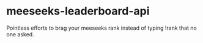 # meeseeks-leaderboard-api
Pointless efforts to brag your meeseeks rank instead of typing !rank that no one asked.
